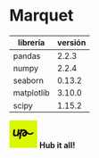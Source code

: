 # Marquet

| librería | versión |
| - | - |
| pandas | 2.2.3 |
| numpy | 2.2.4 |
| seaborn | 0.13.2 |
| matplotlib | 3.10.0 |
| scipy | 1.15.2 |


<img src="./img/upgrade_logo.jpg" alt="Description" width="50" border_radius="50%"> **Hub it all!**